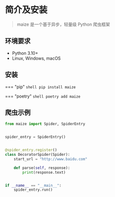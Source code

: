 # 简介及安装

> maize 是一个基于异步，轻量级 Python 爬虫框架

## 环境要求

- Python 3.10+
- Linux, Windows, macOS

## 安装

=== "pip"
    ```shell
    pip install maize
    ```

=== "poetry"
    ```shell
    poetry add maize
    ```

## 爬虫示例

```python
from maize import Spider, SpiderEntry


spider_entry = SpiderEntry()


@spider_entry.register()
class DecoratorSpider(Spider):
    start_url = "http://www.baidu.com"

    def parse(self, response):
        print(response.text)


if __name__ == "__main__":
    spider_entry.run()
```
